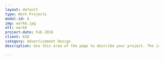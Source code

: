 ```yaml
---
layout: default
type: Work Projects
modal-id: 6
img: work6.jpg
alt: work6
project-date: Feb 2016
client: KSD
category: Advertisement Design
description: Use this area of the page to describe your project. The icon above is part of a free icon set by <a href="https://sellfy.com/p/8Q9P/jV3VZ/">Flat Icons</a>. On their website, you can download their free set with 16 icons, or you can purchase the entire set with 146 icons for only $12!

---
```

